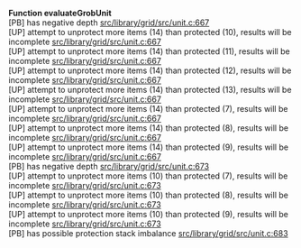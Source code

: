   
__Function evaluateGrobUnit__  
  [PB] has negative depth [src/library/grid/src/unit.c:667](https://github.com/wch/r-source/blob/dba0c27a399fc0d5ef498c87f60307eef8172f95/src/library/grid/src/unit.c/#L667)  
  [UP] attempt to unprotect more items (14) than protected (10), results will be incomplete [src/library/grid/src/unit.c:667](https://github.com/wch/r-source/blob/dba0c27a399fc0d5ef498c87f60307eef8172f95/src/library/grid/src/unit.c/#L667)  
  [UP] attempt to unprotect more items (14) than protected (11), results will be incomplete [src/library/grid/src/unit.c:667](https://github.com/wch/r-source/blob/dba0c27a399fc0d5ef498c87f60307eef8172f95/src/library/grid/src/unit.c/#L667)  
  [UP] attempt to unprotect more items (14) than protected (12), results will be incomplete [src/library/grid/src/unit.c:667](https://github.com/wch/r-source/blob/dba0c27a399fc0d5ef498c87f60307eef8172f95/src/library/grid/src/unit.c/#L667)  
  [UP] attempt to unprotect more items (14) than protected (13), results will be incomplete [src/library/grid/src/unit.c:667](https://github.com/wch/r-source/blob/dba0c27a399fc0d5ef498c87f60307eef8172f95/src/library/grid/src/unit.c/#L667)  
  [UP] attempt to unprotect more items (14) than protected (7), results will be incomplete [src/library/grid/src/unit.c:667](https://github.com/wch/r-source/blob/dba0c27a399fc0d5ef498c87f60307eef8172f95/src/library/grid/src/unit.c/#L667)  
  [UP] attempt to unprotect more items (14) than protected (8), results will be incomplete [src/library/grid/src/unit.c:667](https://github.com/wch/r-source/blob/dba0c27a399fc0d5ef498c87f60307eef8172f95/src/library/grid/src/unit.c/#L667)  
  [UP] attempt to unprotect more items (14) than protected (9), results will be incomplete [src/library/grid/src/unit.c:667](https://github.com/wch/r-source/blob/dba0c27a399fc0d5ef498c87f60307eef8172f95/src/library/grid/src/unit.c/#L667)  
  [PB] has negative depth [src/library/grid/src/unit.c:673](https://github.com/wch/r-source/blob/dba0c27a399fc0d5ef498c87f60307eef8172f95/src/library/grid/src/unit.c/#L673)  
  [UP] attempt to unprotect more items (10) than protected (7), results will be incomplete [src/library/grid/src/unit.c:673](https://github.com/wch/r-source/blob/dba0c27a399fc0d5ef498c87f60307eef8172f95/src/library/grid/src/unit.c/#L673)  
  [UP] attempt to unprotect more items (10) than protected (8), results will be incomplete [src/library/grid/src/unit.c:673](https://github.com/wch/r-source/blob/dba0c27a399fc0d5ef498c87f60307eef8172f95/src/library/grid/src/unit.c/#L673)  
  [UP] attempt to unprotect more items (10) than protected (9), results will be incomplete [src/library/grid/src/unit.c:673](https://github.com/wch/r-source/blob/dba0c27a399fc0d5ef498c87f60307eef8172f95/src/library/grid/src/unit.c/#L673)  
  [PB] has possible protection stack imbalance [src/library/grid/src/unit.c:683](https://github.com/wch/r-source/blob/dba0c27a399fc0d5ef498c87f60307eef8172f95/src/library/grid/src/unit.c/#L683)  
